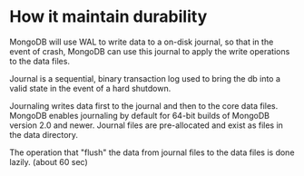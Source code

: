 # How it maintain durability
MongoDB will use WAL to write data to a on-disk journal, so that in the event of crash, MongoDB can use this journal to apply the write operations to the data files.

Journal is a sequential, binary transaction log used to bring the db into a valid state in the event of a hard shutdown.

Journaling writes data first to the journal and then to the core data files. MongoDB enables journaling by default for 64-bit builds of MongoDB version 2.0 and newer. Journal files are pre-allocated and exist as files in the data directory.

The operation that "flush" the data from journal files to the data files is done lazily. (about 60 sec)